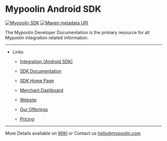 <link rel="shortcut icon" type="image/png" href="https://dcv5wf39cuky3.cloudfront.net/favicons/favicon-32x32.png">

# Mypoolin Android SDK
[![Mypoolin SDK ](https://img.shields.io/badge/sdk-Mypoolin%20SDK-brightgreen.svg?style=flat-square)](https://github.com/mypoolin/mypoolin-sdk/wiki/Integration)
[![Maven metadata URI](https://img.shields.io/maven-metadata/v/http/central.maven.org/maven2/com/mypoolin/sdk/maven-metadata.xml.svg?style=flat-square)]()


The Mypoolin Developer Documentation is the primary resource for all Mypoolin integration related information.

----------

+ Links
  - [Integration (Android SDK)](https://github.com/mypoolin/mypoolin-sdk/wiki/Integration)
  - [SDK Documentation](https://github.com/mypoolin/mypoolin-sdk/wiki)
  - [SDK Home Page](https://mypoolin.github.io/mypoolin-sdk/)
  - [Merchant Dashboard](https://merchants.mypoolin.com/)
 
  - [Website](https://mypoolin.com)
  - [Our Offerings](https://mypoolin.com/api.html)
  - [Pricing](https://mypoolin.com/pricing)
 

***
More Details available on [WIKI](https://github.com/mypoolin/mypoolin-sdk/wiki) or Contact us [hello@mypoolin.com](mailto:hello@mypoolin.com)
